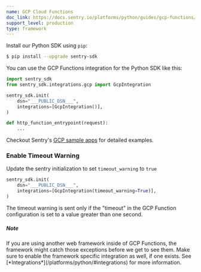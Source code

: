 ```yaml
---
name: GCP Cloud Functions
doc_link: https://docs.sentry.io/platforms/python/guides/gcp-functions/
support_level: production
type: framework
---
```


Install our Python SDK using `pip`:

```bash
$ pip install --upgrade sentry-sdk
```

You can use the GCP Functions integration for the Python SDK like this:

```python
import sentry_sdk
from sentry_sdk.integrations.gcp import GcpIntegration

sentry_sdk.init(
    dsn="___PUBLIC_DSN___",
    integrations=[GcpIntegration()],
)

def http_function_entrypoint(request):
    ...
```

Checkout Sentry's [GCP sample apps](https://github.com/getsentry/examples/tree/master/gcp-cloud-functions) for detailed examples.

### Enable Timeout Warning
Update the sentry initialization to set ```timeout_warning``` to ```true```
```python
sentry_sdk.init(
    dsn="___PUBLIC_DSN___",
    integrations=[GcpIntegration(timeout_warning=True)],
)
```
The timeout warning is sent only if the "timeout" in the GCP Function configuration is set to a value greater than one second.

<div class="alert alert-info" role="alert"><h5 class="no_toc">Note</h5><div class="alert-body content-flush-bottom">If you are using another web framework inside of GCP Functions, the framework might catch those exceptions before we get to see them. Make sure to enable the framework specific integration as well, if one exists. See [*Integrations*](/platforms/python/#integrations) for more information.</div>
</div>

